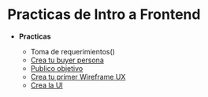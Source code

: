 # Practicas de Intro a Frontend

- **Practicas**

  - Toma de requerimientos()
  - [Crea tu buyer persona](./buyerPersona.md)
  - [Publico objetivo](https://miro.com/welcomeonboard/dHV6bnlTQ0FSNXBvaWhxR2JraDBSZHRPUmxPbUdhRWUwb004NmlEVmhiTGU0WEltMVZwMXBnMHZKeGljNFp2U3wzNDU4NzY0NTE5MzMxMzU1Njc0?invite_link_id=271137437579)
  - [Crea tu primer Wireframe UX](./Wireframe.md)
  - [Crea la UI](https://www.figma.com/file/eCT0zIhVWD0cAOVJJ1rRlr/Abogabot?node-id=6%3A553)